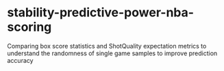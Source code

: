 # stability-predictive-power-nba-scoring
Comparing box score statistics and ShotQuality expectation metrics to understand the randomness of single game samples to improve prediction accuracy
